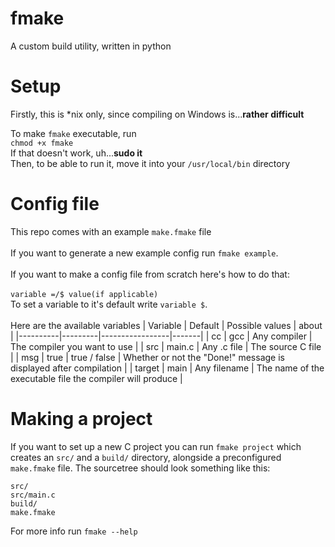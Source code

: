 # fmake
A custom build utility, written in python

# Setup

Firstly, this is *nix only, since compiling on Windows is...**rather difficult**

To make `fmake` executable, run\
`chmod +x fmake`\
If that doesn't work, uh...**sudo it**\
Then, to be able to run it, move it into your `/usr/local/bin` directory

# Config file

This repo comes with an example `make.fmake` file\
\
If you want to generate a new example config run `fmake example`.\
\
If you want to make a config file from scratch here's how to do that:\
\
`variable =/$ value(if applicable)`\
To set a variable to it's default write `variable $`.\
\
Here are the available variables
| Variable | Default | Possible values | about |
|----------|---------|-----------------|-------|
| cc | gcc | Any compiler | The compiler you want to use |
| src | main.c | Any .c file | The source C file |
| msg | true | true / false | Whether or not the "Done!" message is displayed after compilation |
| target | main | Any filename | The name of the executable file the compiler will produce |

# Making a project

If you want to set up a new C project you can run `fmake project` which creates an `src/` and a `build/` directory, alongside a preconfigured `make.fmake` file. The sourcetree should look something like this:

```
src/
src/main.c
build/
make.fmake
```

For more info run `fmake --help`
